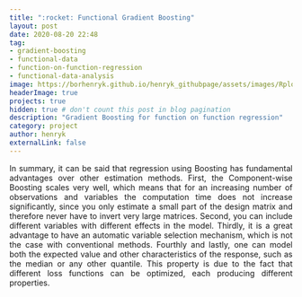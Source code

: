 ```yaml
---
title: ":rocket: Functional Gradient Boosting"
layout: post
date: 2020-08-20 22:48
tag:
- gradient-boosting
- functional-data
- function-on-function-regression
- functional-data-analysis
image: https://borhenryk.github.io/henryk_githubpage/assets/images/Rplot1.png
headerImage: true
projects: true
hidden: true # don't count this post in blog pagination
description: "Gradient Boosting for function on function regression"
category: project
author: henryk
externalLink: false
---
```



<p align="justify"> In summary, it can be said that regression using Boosting has fundamental advantages over other estimation methods. First, the Component-wise Boosting scales very well, which means that for an increasing number of observations and variables the computation time does not increase significantly, since you only estimate a small part of the design matrix and therefore never have to invert very large matrices. Second, you can include different variables with different effects in the model.  Thirdly, it is a great advantage to have an automatic variable selection mechanism, which is not the case with conventional methods. Fourthly and lastly, one can model both the expected value and other characteristics of the response, such as the median or any other quantile. This property is due to the fact that different loss functions can be optimized, each producing different properties.</p>

